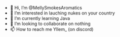 - 👋 Hi, I’m @MellySmokesAromatics
- 👀 I’m interested in lauching nukes on your country
- 🌱 I’m currently learning Java
- 💞️ I’m looking to collaborate on nothing
- 📫 How to reach me Yllem_ (on discord)

<!---
MellySmokesAromatics/MellySmokesAromatics is a ✨ special ✨ repository because its `README.md` (this file) appears on your GitHub profile.
You can click the Preview link to take a look at your changes.
--->
